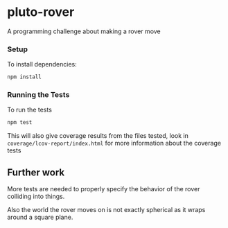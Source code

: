 # pluto-rover
A programming challenge about making a rover move

### Setup

To install dependencies:
```bash
npm install
```

### Running the Tests
To run the tests
```bash
npm test
```
This will also give coverage results from the files tested, look in `coverage/lcov-report/index.html` for more information about the coverage tests


## Further work

More tests are needed to properly specify the behavior of the rover colliding into things.

Also the world the rover moves on is not exactly spherical as it wraps around a square plane.
